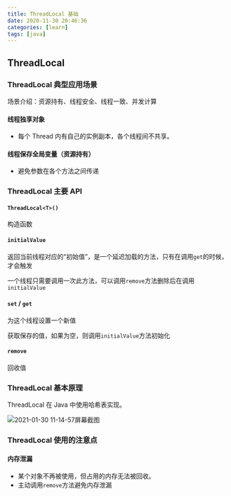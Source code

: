 ```yaml
---
title: ThreadLocal 基础
date: 2020-11-30 20:46:36
categories: [learn]
tags: [java]
---
```


## ThreadLocal

### ThreadLocal 典型应用场景

场景介绍：资源持有、线程安全、线程一致、并发计算

#### 线程独享对象

* 每个 Thread 内有自己的实例副本，各个线程间不共享。

#### 线程保存全局变量（资源持有）

* 避免参数在各个方法之间传递

### ThreadLocal 主要 API

#### `ThreadLocal<T>()`

构造函数

#### `initialValue`

返回当前线程对应的“初始值”，是一个延迟加载的方法，只有在调用`get`的时候，才会触发

一个线程只需要调用一次此方法，可以调用`remove`方法删除后在调用`initialValue`

#### `set` / `get`

为这个线程设置一个新值

获取保存的值，如果为空，则调用`initialValue`方法初始化

#### `remove`

回收值

### ThreadLocal 基本原理

ThreadLocal 在 Java 中使用哈希表实现。

![2021-01-30 11-14-57屏幕截图](https://cdn.jsdelivr.net/gh/xianglin2020/gallery/202102/2021-01-30%2011-14-57%E5%B1%8F%E5%B9%95%E6%88%AA%E5%9B%BE.png)

### ThreadLocal 使用的注意点

#### 内存泄漏

* 某个对象不再被使用，但占用的内存无法被回收。
* 主动调用`remove`方法避免内存泄漏
